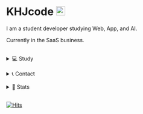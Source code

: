 # KHJcode <img src="https://user-images.githubusercontent.com/1303154/88677602-1635ba80-d120-11ea-84d8-d263ba5fc3c0.gif" width="24px" alt="hi">

I am a student developer studying Web, App, and AI.

Currently in the SaaS business.

<br/>

<details>
<summary>💻 Study</summary>

#### WEB FE
+ HTML, CSS, JavaScript
+ TypeScript
+ React, Next.js

#### WEB BE
+ JavaScript, TypeScript
+ Node.js, Express.js, Nest.js
+ SQL

#### DEVOPS
+ Linux
+ Apache, Nginx
+ Jenkins
+ Kafka
+ Docker, Kubernetes

#### APP
+ Ionic, Capacitor
+ React Native, Expo
+ Flutter

#### AI
+ Tensorflow, .js
+ Python3
+ Pandas, Numpy

#### ETC
+ Algorithm
  - C, C++
  - Python3
+ Security
  - Cryptography
  - Web Hacking
+ Arduino

</details>

<br/>

<details>
<summary>📞 Contact</summary>

<br/>

- to@khjcode.com
- [@khjcode](https://www.instagram.com/khjcode)
- https://open.kakao.com/me/KHJcode

</details>

<br/>

<details>
<summary>🌱 Stats</summary>

<br/>
  
[![KHJcode's github stats](https://github-readme-stats.vercel.app/api?username=KHJcode&show_icons=true&hide_border=false)](https://github.com/KHJcode)
[![Top Langs](https://github-readme-stats.vercel.app/api/top-langs/?username=KHJcode&layout=compact)](https://github.com/KHJcode)

[![Solved.ac
프로필](http://mazassumnida.wtf/api/v2/generate_badge?boj=Kimhj4485)](https://solved.ac/Kimhj4485)
  
</details>

<br/>

[![Hits](https://hits.seeyoufarm.com/api/count/incr/badge.svg?url=https%3A%2F%2Fgithub.com%2Fkhjcode)](https://hits.seeyoufarm.com)
